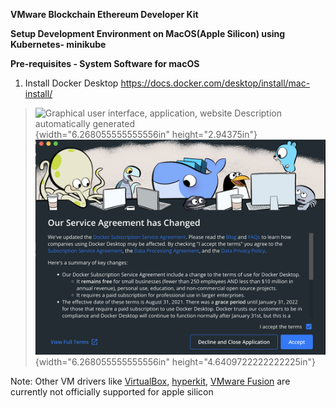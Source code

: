 
**VMware Blockchain Ethereum Developer Kit**

**Setup Development Environment on MacOS(Apple Silicon) using
Kubernetes- minikube**

**Pre-requisites - System Software for macOS**

1.  Install Docker Desktop
    <https://docs.docker.com/desktop/install/mac-install/>

> ![Graphical user interface, application, website Description
> automatically
> generated](./media/image1.png){width="6.268055555555556in"
> height="2.94375in"}\
> ![](./media/image2.png){width="6.268055555555556in"
> height="4.6409722222222225in"}


Note: Other VM drivers like [VirtualBox](https://www.virtualbox.org/),
[hyperkit](https://github.com/kubernetes/minikube/issues/11885), [VMware
Fusion](https://discussions.apple.com/thread/253530590) are currently
not officially supported for apple silicon
